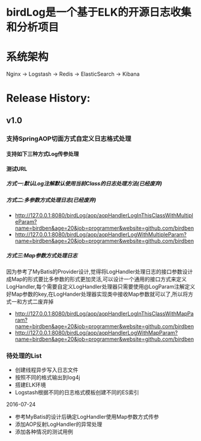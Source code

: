 # birdLog是一个基于ELK的开源日志收集和分析项目
# 系统架构
Nginx -> Logstash -> Redis -> ElasticSearch -> Kibana

# Release History:
## v1.0
### 支持SpringAOP切面方式自定义日志格式处理

#### 支持如下三种方式Log传参处理
#### 测试URL
##### 方式一:默认Log注解默认使用当前Class的日志处理方法(已经废弃)
##### 方式二:多参数方式处理日志(已经废弃)
- http://127.0.0.1:8080/birdLog/aop/aopHandlerLogInThisClassWithMultipleParam?name=birdben&age=20&job=programmer&website=github.com/birdben
- http://127.0.0.1:8080/birdLog/aop/aopHandlerLogWithMultipleParam?name=birdben&age=20&job=programmer&website=github.com/birdben

##### 方式三:Map参数方式处理日志
因为参考了MyBatis的Provider设计,觉得将LogHandler处理日志的接口参数设计成Map的形式要比多参数的形式更加灵活,可以设计一个通用的接口方式来定义LogHandler,每个需要自定义LogHandler处理器只需要使用@LogParam注解定义好Map参数的key,在LogHander处理器实现类中接收Map参数就可以了,所以将方式一和方式二废弃掉
- http://127.0.0.1:8080/birdLog/aop/aopHandlerLogInThisClassWithMapParam?name=birdben&age=20&job=programmer&website=github.com/birdben
- http://127.0.0.1:8080/birdLog/aop/aopHandlerLogWithMapParam?name=birdben&age=20&job=programmer&website=github.com/birdben

### 待处理的List
- 创建线程异步写入日志文件
- 按照不同的格式输出到log4j
- 搭建ELK环境
- Logstash根据不同的日志格式模板创建不同的ES索引

2016-07-24
- 参考MyBatis的设计后确定LogHandler使用Map参数方式传参
- 添加AOP反射LogHandler的异常处理
- 添加各种情况的测试用例